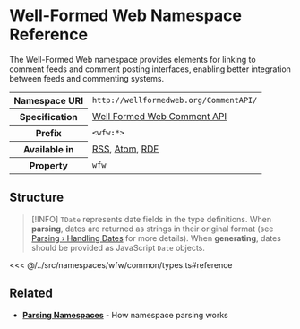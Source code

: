 # Well-Formed Web Namespace Reference

The Well-Formed Web namespace provides elements for linking to comment feeds and comment posting interfaces, enabling better integration between feeds and commenting systems.

<table>
  <tbody>
    <tr>
      <th>Namespace URI</th>
      <td><code>http://wellformedweb.org/CommentAPI/</code></td>
    </tr>
    <tr>
      <th>Specification</th>
      <td><a href="http://wellformedweb.org/CommentAPI/" target="_blank">Well Formed Web Comment API</a></td>
    </tr>
    <tr>
      <th>Prefix</th>
      <td><code>&lt;wfw:*&gt;</code></td>
    </tr>
    <tr>
      <th>Available in</th>
      <td>
        <a href="/reference/feeds/rss">RSS</a>,
        <a href="/reference/feeds/atom">Atom</a>,
        <a href="/reference/feeds/rdf">RDF</a>
      </td>
    </tr>
    <tr>
      <th>Property</th>
      <td><code>wfw</code></td>
    </tr>
  </tbody>
</table>

## Structure

> [!INFO]
> `TDate` represents date fields in the type definitions. When **parsing**, dates are returned as strings in their original format (see [Parsing › Handling Dates](/parsing/dates) for more details). When **generating**, dates should be provided as JavaScript `Date` objects.

<<< @/../src/namespaces/wfw/common/types.ts#reference

## Related

- **[Parsing Namespaces](/parsing/namespaces)** - How namespace parsing works
